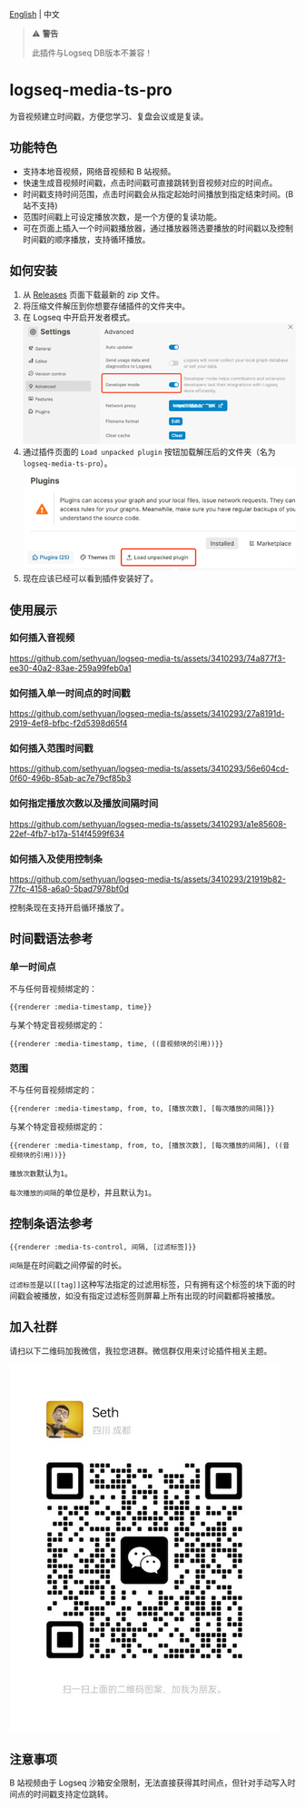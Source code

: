[English](README.md) | 中文

> ⚠️ **警告**
> 
> 此插件与Logseq DB版本不兼容！

# logseq-media-ts-pro

为音视频建立时间戳，方便您学习、复盘会议或是复读。

## 功能特色

- 支持本地音视频，网络音视频和 B 站视频。
- 快速生成音视频时间戳，点击时间戳可直接跳转到音视频对应的时间点。
- 时间戳支持时间范围，点击时间戳会从指定起始时间播放到指定结束时间。(B 站不支持)
- 范围时间戳上可设定播放次数，是一个方便的复读功能。
- 可在页面上插入一个时间戳播放器，通过播放器筛选要播放的时间戳以及控制时间戳的顺序播放，支持循环播放。

## 如何安装

1. 从 [Releases](https://gitee.com/sethyuan/logseq-media-ts/releases) 页面下载最新的 zip 文件。
1. 将压缩文件解压到你想要存储插件的文件夹中。
1. 在 Logseq 中开启开发者模式。 ![](./assets/developer_mode.png)
1. 通过插件页面的 `Load unpacked plugin` 按钮加载解压后的文件夹（名为 `logseq-media-ts-pro`）。 ![](./assets/load_plugin.png)
1. 现在应该已经可以看到插件安装好了。

## 使用展示

### 如何插入音视频

https://github.com/sethyuan/logseq-media-ts/assets/3410293/74a877f3-ee30-40a2-83ae-259a99feb0a1

### 如何插入单一时间点的时间戳

https://github.com/sethyuan/logseq-media-ts/assets/3410293/27a8191d-2919-4ef8-bfbc-f2d5398d65f4

### 如何插入范围时间戳

https://github.com/sethyuan/logseq-media-ts/assets/3410293/56e604cd-0f60-496b-85ab-ac7e79cf85b3

### 如何指定播放次数以及播放间隔时间

https://github.com/sethyuan/logseq-media-ts/assets/3410293/a1e85608-22ef-4fb7-b17a-514f4599f634

### 如何插入及使用控制条

https://github.com/sethyuan/logseq-media-ts/assets/3410293/21919b82-77fc-4158-a6a0-5bad7978bf0d

控制条现在支持开启循环播放了。

## 时间戳语法参考

### 单一时间点

不与任何音视频绑定的：

```
{{renderer :media-timestamp, time}}
```

与某个特定音视频绑定的：

```
{{renderer :media-timestamp, time, ((音视频块的引用))}}
```

### 范围

不与任何音视频绑定的：

```
{{renderer :media-timestamp, from, to, [播放次数], [每次播放的间隔]}}
```

与某个特定音视频绑定的：

```
{{renderer :media-timestamp, from, to, [播放次数], [每次播放的间隔], ((音视频块的引用))}}
```

`播放次数`默认为`1`。

`每次播放的间隔`的单位是秒，并且默认为`1`。

## 控制条语法参考

```
{{renderer :media-ts-control, 间隔, [过滤标签]}}
```

`间隔`是在时间戳之间停留的时长。

`过滤标签`是以`[[tag]]`这种写法指定的过滤用标签，只有拥有这个标签的块下面的时间戳会被播放，如没有指定过滤标签则屏幕上所有出现的时间戳都将被播放。

## 加入社群

请扫以下二维码加我微信，我拉您进群。微信群仅用来讨论插件相关主题。

![](./assets/wx.jpg)

## 注意事项

B 站视频由于 Logseq 沙箱安全限制，无法直接获得其时间点，但针对手动写入时间点的时间戳支持定位跳转。
